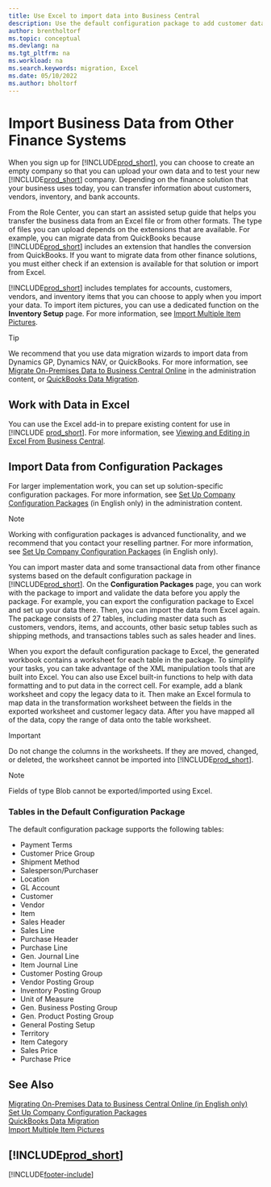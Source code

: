 ```yaml
---
title: Use Excel to import data into Business Central
description: Use the default configuration package to add customer data in Excel and import the data back into Business Central.
author: brentholtorf
ms.topic: conceptual
ms.devlang: na
ms.tgt_pltfrm: na
ms.workload: na
ms.search.keywords: migration, Excel
ms.date: 05/10/2022
ms.author: bholtorf
---
```

# Import Business Data from Other Finance Systems

When you sign up for [!INCLUDE[prod_short](includes/prod_short.md)], you can choose to create an empty company so that you can upload your own data and to test your new [!INCLUDE[prod_short](includes/prod_short.md)] company. Depending on the finance solution that your business uses today, you can transfer information about customers, vendors, inventory, and bank accounts.  

From the Role Center, you can start an assisted setup guide that helps you transfer the business data from an Excel file or from other formats. The type of files you can upload depends on the extensions that are available. For example, you can migrate data from QuickBooks because [!INCLUDE[prod_short](includes/prod_short.md)] includes an extension that handles the conversion from QuickBooks. If you want to migrate data from other finance solutions, you must either check if an extension is available for that solution or import from Excel.  

[!INCLUDE[prod_short](includes/prod_short.md)] includes templates for accounts, customers, vendors, and inventory items that you can choose to apply when you import your data. To import item pictures, you can use a dedicated function on the **Inventory Setup** page. For more information, see [Import Multiple Item Pictures](inventory-how-import-item-pictures.md).

> [!TIP]  
> We recommend that you use data migration wizards to import data from Dynamics GP, Dynamics NAV, or QuickBooks. For more information, see [Migrate On-Premises Data to Business Central Online](/dynamics365/business-central/dev-itpro/administration/migrate-data) in the administration content, or [QuickBooks Data Migration](ui-extensions-quickbooks-data-migration.md).

## Work with Data in Excel

You can use the Excel add-in to prepare existing content for use in [!INCLUDE [prod_short](includes/prod_short.md)]. For more information, see [Viewing and Editing in Excel From Business Central](across-work-with-excel.md).  

## Import Data from Configuration Packages

For larger implementation work, you can set up solution-specific configuration packages. For more information, see [Set Up Company Configuration Packages](/dynamics365/business-central/dev-itpro/administration/set-up-standard-company-configuration-packages) (in English only) in the administration content.  

> [!NOTE]  
> Working with configuration packages is advanced functionality, and we recommend that you contact your reselling partner. For more information, see [Set Up Company Configuration Packages](/dynamics365/business-central/dev-itpro/administration/set-up-standard-company-configuration-packages) (in English only).

You can import master data and some transactional data from other finance systems based on the default configuration package in [!INCLUDE[prod_short](includes/prod_short.md)]. On the **Configuration Packages** page, you can work with the package to import and validate the data before you apply the package. For example, you can export the configuration package to Excel and set up your data there. Then, you can import the data from Excel again. The package consists of 27 tables, including master data such as customers, vendors, items, and accounts, other basic setup tables such as shipping methods, and transactions tables such as sales header and lines.  

When you export the default configuration package to Excel, the generated workbook contains a worksheet for each table in the package. To simplify your tasks, you can take advantage of the XML manipulation tools that are built into Excel. You can also use Excel built-in functions to help with data formatting and to put data in the correct cell. For example, add a blank worksheet and copy the legacy data to it. Then make an Excel formula to map data in the transformation worksheet between the fields in the exported worksheet and customer legacy data. After you have mapped all of the data, copy the range of data onto the table worksheet.  

> [!IMPORTANT]  
> Do not change the columns in the worksheets. If they are moved, changed, or deleted, the worksheet cannot be imported into [!INCLUDE[prod_short](includes/prod_short.md)].

> [!NOTE]
> Fields of type Blob cannot be exported/imported using Excel.

### Tables in the Default Configuration Package

The default configuration package supports the following tables:

- Payment Terms
- Customer Price Group
- Shipment Method
- Salesperson/Purchaser
- Location
- GL Account
- Customer
- Vendor
- Item
- Sales Header
- Sales Line
- Purchase Header
- Purchase Line
- Gen. Journal Line
- Item Journal Line
- Customer Posting Group
- Vendor Posting Group
- Inventory Posting Group
- Unit of Measure
- Gen. Business Posting Group
- Gen. Product Posting Group
- General Posting Setup
- Territory
- Item Category
- Sales Price
- Purchase Price

## See Also

[Migrating On-Premises Data to Business Central Online (in English only)](/dynamics365/business-central/dev-itpro/administration/migrate-data)  
[Set Up Company Configuration Packages](/dynamics365/business-central/dev-itpro/administration/set-up-standard-company-configuration-packages)  
[QuickBooks Data Migration](ui-extensions-quickbooks-data-migration.md)  
[Import Multiple Item Pictures](inventory-how-import-item-pictures.md)

## [!INCLUDE[prod_short](includes/free_trial_md.md)]  


[!INCLUDE[footer-include](includes/footer-banner.md)]